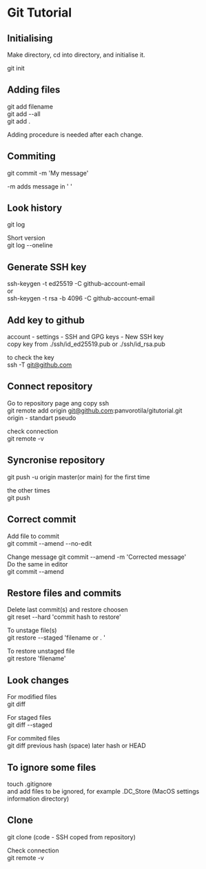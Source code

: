 # Git Tutorial

## Initialising
Make directory, cd into directory, and initialise it.

git init

## Adding files

git add filename<br>
git add --all<br>
git add .

Adding procedure is needed after each change.

## Commiting

git commit -m 'My message'

-m adds message in ' '

## Look history

git log

Short version<br>
git log --oneline

## Generate SSH key

ssh-keygen -t ed25519 -C github-account-email<br>
or<br>
ssh-keygen -t rsa -b 4096 -C github-account-email

## Add key to github
account - settings - SSH and GPG keys - New SSH key<br>
copy key from ./ssh/id_ed25519.pub or ./ssh/id_rsa.pub

to check the key<br>
ssh -T git@github.com

## Connect repository
Go to repository page ang copy ssh<br>
git remote add origin git@github.com:panvorotila/gitutorial.git<br>
origin - standart pseudo

check connection<br>
git remote -v

## Syncronise repository

git push -u origin master(or main)   for the first time

the other times<br>
git push

## Correct commit

Add file to commit<br>
git commit --amend --no-edit

Change message
git commit --amend -m 'Corrected message'<br>
Do the same in editor<br>
git commit --amend

## Restore files and commits

Delete last commit(s) and restore choosen<br>
git reset --hard 'commit hash to restore'

To unstage file(s)<br>
git restore --staged 'filename or . '

To restore unstaged file<br>
git restore 'filename'

## Look changes

For modified files<br>
git diff

For staged files<br>
git diff --staged

For commited files<br>
git diff previous hash (space) later hash or HEAD

## To ignore some files

touch .gitignore<br>
and add files to be ignored, for example .DC_Store (MacOS settings information directory)

## Clone

git clone (code - SSH coped from repository)

Check connection<br>
git remote -v
